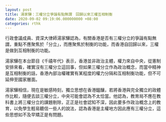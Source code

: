 ```yaml
---
layout: post
title: 湯家驊：三權分立爭論有點無謂　回歸以來三權互相制衡
date: 2020-09-02 09:19:06.000000000 +08:00
categories: rthk
---
```


行政會議成員、資深大律師湯家驊認為，有關香港是否有三權分立的爭論有點無謂，重點不應聚焦於「分立」，而應聚焦於制衡的功能，而香港自回歸以來，三權是做到互相制衡的功能。

湯家驊在本台節目《千禧年代》表示，香港並非政治主體，權力來自中央，從憲制安排來看，確實沒有三權分立這回事，但如果三權分立作為政治概念，而當中精神是互相制衡的話，香港內部治權確實有某程度的權力分隔和互相制衡功能，但不可延伸至國家層面。

湯家驊相信，現在是敏感時刻，獨立思想在香港醞釀，若將香港與完全獨立的政體作比較，隨便去談三權分立，中央可能會認為不太恰當。他認為，教育局不應在教科書上將三權分立的課題剔除，正正是社會認知不深，因此要多作政治概念上的教育，以免學生輕易聽信一些人的說法，認為香港是主權地方因此應有三權分立，這些思想如不及早矯正是有問題。
